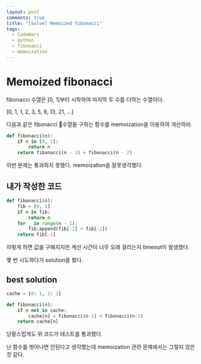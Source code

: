 ```yaml
---
layout: post
comments: true
title: "[Solve] Memoized fibonacci"
tags:
  - CodeWars
  - python
  - fibonacci
  - memoization
---
```


# Memoized fibonacci

fibonacci 수열은 [0, 1]부터 시작하여 마지막 두 수를 더하는 수열이다.

[0, 1, 1, 2, 3, 5, 8, 13, 21, ...]

다음과 같은 fibonacci 수열을 구하는 함수를 memoization을 이용하여 개선하라.

```py
def fibonacci(n):
    if n in [0, 1]:
        return n
    return fibonacci(n - 1) + fibonacci(n - 2)
```

이번 문제는 통과하지 못했다. memoization을 잘못생각했다.

## 내가 작성한 코드

```py
def fibonacci(n):
    fib = [0, 1]
    if n in fib:
        return n
    for _ in range(n - 1):
        fib.append(fib[-1] + fib[-2])
    return fib[-1]
```

이렇게 하면 값을 구해지지만 계산 시간이 너무 오래 걸리는지 timeout이 발생했다.

몇 번 시도하다가 solution을 봤다.

## best solution

```py
cache = {0: 1, 1: 1}

def fibonacci(n):
    if n not in cache:
        cache[n] = fibonacci(n-1) + fibonacci(n-2)
    return cache[n]
```

당황스럽게도 위 코드가 테스트를 통과했다.

난 함수를 벗어나면 안된다고 생각했는데 memoization 관련 문제에서는 그렇지 않은 것 같다.

